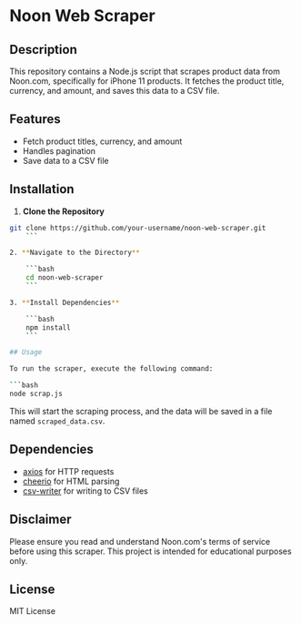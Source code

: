 # Noon Web Scraper

## Description

This repository contains a Node.js script that scrapes product data from Noon.com, specifically for iPhone 11 products. It fetches the product title, currency, and amount, and saves this data to a CSV file.

## Features

- Fetch product titles, currency, and amount
- Handles pagination
- Save data to a CSV file

## Installation

1. **Clone the Repository**
```bash
git clone https://github.com/your-username/noon-web-scraper.git
    ```

2. **Navigate to the Directory**

    ```bash
    cd noon-web-scraper
    ```

3. **Install Dependencies**

    ```bash
    npm install
    ```

## Usage

To run the scraper, execute the following command:

```bash
node scrap.js
```

This will start the scraping process, and the data will be saved in a file named `scraped_data.csv`.

## Dependencies

- [axios](https://github.com/axios/axios) for HTTP requests
- [cheerio](https://github.com/cheeriojs/cheerio) for HTML parsing
- [csv-writer](https://github.com/ryu1kn/csv-writer) for writing to CSV files

## Disclaimer

Please ensure you read and understand Noon.com's terms of service before using this scraper. This project is intended for educational purposes only.

## License

MIT License

